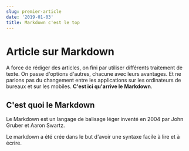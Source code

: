 ```yaml
---
slug: premier-article
date: '2019-01-03'
title: Markdown c'est le top
---
```


# Article sur Markdown

A force de rédiger des articles, on fini par utiliser différents traitement de texte. On passe d'options d'autres, chacune avec leurs avantages. Et ne parlons pas du changement entre les applications sur les ordinateurs de bureaux et sur les mobiles. **C'est ici qu'arrive le Markdown**.

## C'est quoi le Markdown

Le Markdown est un langage de balisage léger inventé en 2004 par John Gruber et Aaron Swartz.

Le markdown a été crée dans le but d'avoir une syntaxe facile à lire et à écrire.
